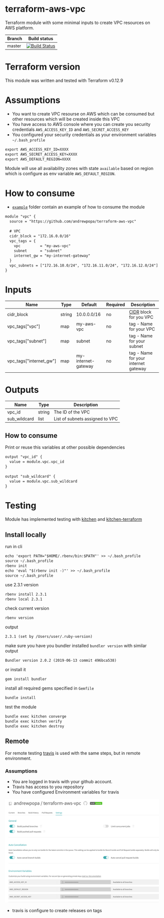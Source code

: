 # terraform-aws-vpc
Terraform module with some minimal inputs to create VPC resources on AWS platform. 

| **Branch**  | **Build status** |
| ------------- | ------------- |
| master  | [![Build Status](https://travis-ci.org/andrewpopa/terraform-aws-vpc.svg?branch=master)](https://travis-ci.org/andrewpopa/terraform-aws-vpc)  |

# Terraform version
This module was written and tested with Terraform v0.12.9 

# Assumptions
- You want to create VPC resourse on AWS which can be consumed but other resources which will be created inside this VPC
- You have access to AWS console where you can create you security credentials `AWS_ACCESS_KEY_ID` and `AWS_SECRET_ACCESS_KEY`
- You configured your security credentials as your environment variables `~/.bash_profile` 

```
export AWS_ACCESS_KEY_ID=XXXX
export AWS_SECRET_ACCESS_KEY=XXXX
export AWS_DEFAULT_REGION=XXXX
```

Module will use all availability zones with state `available` based on region which is configure as env variable `AWS_DEFAULT_REGION`.

# How to consume
- [`example`](https://github.com/andrewpopa/terraform-aws-vpc/tree/master/example) folder contain an example of how to consume the module


```
module "vpc" {
  source = "https://github.com/andrewpopa/terraform-aws-vpc"

  # VPC
  cidr_block = "172.16.0.0/16"
  vpc_tags = {
    vpc         = "my-aws-vpc"
    subnet      = "subnet"
    internet_gw = "my-internet-gateway"
  }
  vpc_subnets = ["172.16.10.0/24", "172.16.11.0/24", "172.16.12.0/24"]
}
```
# Inputs
| **Name**  | **Type** | **Default** | **Required** | **Description** |
| ------------- | ------------- | ------------- | ------------- | ------------- |
| cidr_block | string | 10.0.0.0/16 | no | [CIDR](https://en.wikipedia.org/wiki/Classless_Inter-Domain_Routing) block for you VPC |
| vpc_tags["vpc"] | map | my-aws-vpc | no | tag - Name for your VPC |
| vpc_tags["subnet"] | map | subnet | no | tag - Name for your subnet |
| vpc_tags["internet_gw"] | map | my-internet-gateway | no | tag - Name for your internet gateway |

# Outputs
| **Name**  | **Type** | **Description** |
| ------------- | ------------- | ------------- |
| vpc_id | string | The ID of the VPC |
| sub_wildcard | list | List of subnets assigned to VPC |

## How to consume
Print or reuse this variables at other possible dependencies
```
output "vpc_id" {
  value = module.vpc.vpc_id
}

output "sub_wildcard" {
  value = module.vpc.sub_wildcard
}
```

# Testing
Module has implemented testing with [kitchen](https://kitchen.ci/) and [kitchen-terraform](https://newcontext-oss.github.io/kitchen-terraform/)

## Install locally

run in cli
```
echo 'export PATH="$HOME/.rbenv/bin:$PATH"' >> ~/.bash_profile
source ~/.bash_profile
rbenv init
echo 'eval "$(rbenv init -)"' >> ~/.bash_profile
source ~/.bash_profile
```

use 2.3.1 version 

```
rbenv install 2.3.1
rbenv local 2.3.1
```

check current version
```
rbenv version
```

output
```
2.3.1 (set by /Users/user/.ruby-version)
```

make sure you have you bundler installed `bundler version` with similar output

```
Bundler version 2.0.2 (2019-06-13 commit 496bca538)
```

or install it 

```
gem install bundler
```

install all required gems specified in `Gemfile`

```
bundle install
```

test the module

```
bundle exec kitchen converge
bundle exec kitchen verify
bundle exec kitchen destroy
```

## Remote
For remote testing [travis](https://travis-ci.org) is used with the same steps, but in remote environment.

### Assumptions
- You are logged in travis with your github account.
- Travis has access to you repository
- You have configured Environment variables for travis

![alt text](img/travis.png "Travis config")

- travis is configure to create releases on tags